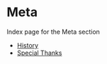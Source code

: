 # Meta

Index page for the Meta section

* [History](/help/meta/history)
* [Special Thanks](/help/meta/special-thanks)
